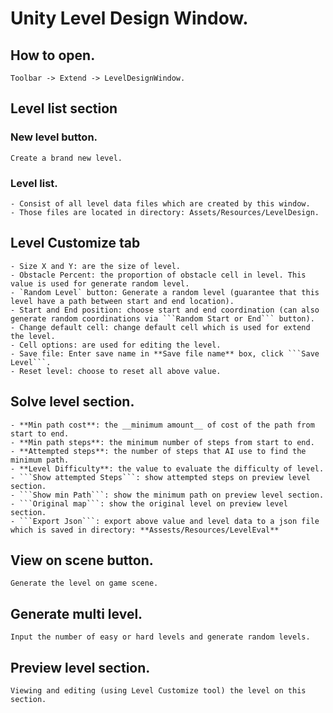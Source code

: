 # Unity Level Design Window.

## How to open.
    Toolbar -> Extend -> LevelDesignWindow.

## Level list section

### New level button.
    Create a brand new level.
### Level list.
    - Consist of all level data files which are created by this window.
    - Those files are located in directory: Assets/Resources/LevelDesign.
## Level Customize tab
    - Size X and Y: are the size of level.
    - Obstacle Percent: the proportion of obstacle cell in level. This value is used for generate random level.
    - `Random Level` button: Generate a random level (guarantee that this level have a path between start and end location).
    - Start and End position: choose start and end coordination (can also generate random coordinations via ```Random Start or End``` button).
    - Change default cell: change default cell which is used for extend the level.
    - Cell options: are used for editing the level.
    - Save file: Enter save name in **Save file name** box, click ```Save Level```.
    - Reset level: choose to reset all above value.
## Solve level section.
    - **Min path cost**: the __minimum amount__ of cost of the path from start to end.
    - **Min path steps**: the minimum number of steps from start to end.
    - **Attempted steps**: the number of steps that AI use to find the minimum path.
    - **Level Difficulty**: the value to evaluate the difficulty of level.
    - ```Show attempted Steps```: show attempted steps on preview level section.
    - ```Show min Path```: show the minimum path on preview level section.
    - ```Original map```: show the original level on preview level section.
    - ```Export Json```: export above value and level data to a json file which is saved in directory: **Assests/Resources/LevelEval**

## View on scene button.
    Generate the level on game scene.

## Generate multi level.
    Input the number of easy or hard levels and generate random levels.
## Preview level section.
    Viewing and editing (using Level Customize tool) the level on this section.
    